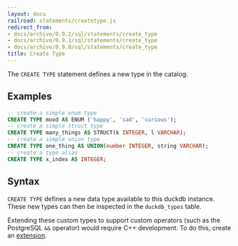 ```yaml
---
layout: docu
railroad: statements/createtype.js
redirect_from:
- docs/archive/0.9.2/sql/statements/create_type
- docs/archive/0.9.1/sql/statements/create_type
- docs/archive/0.9.0/sql/statements/create_type
title: Create Type
---
```


The `CREATE TYPE` statement defines a new type in the catalog.

## Examples

```sql
-- create a simple enum type
CREATE TYPE mood AS ENUM ('happy', 'sad', 'curious');
-- create a simple struct type
CREATE TYPE many_things AS STRUCT(k INTEGER, l VARCHAR);
-- create a simple union type
CREATE TYPE one_thing AS UNION(number INTEGER, string VARCHAR);
-- create a type alias
CREATE TYPE x_index AS INTEGER;
```

## Syntax

<div id="rrdiagram"></div>

`CREATE TYPE` defines a new data type available to this duckdb instance. These new
types can then be inspected in the `duckdb_types` table.

Extending these custom types to support custom operators (such as the PostgreSQL `&&` operator)
would require C++ development. To do this, create an [extension](../../extensions/overview).